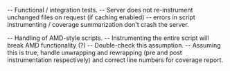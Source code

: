 -- Functional / integration tests.
    -- Server does not re-instrument unchanged files on request (if caching enabled)
    -- errors in script instrumenting / coverage summarization don't crash the server.

-- Handling of AMD-style scripts.
    -- Instrumenting the entire script will break AMD functionality (?)
        -- Double-check this assumption.
        -- Assuming this is true, handle unwrapping and rewrapping (pre and post instrumentation respectively) and correct line numbers for coverage report.
